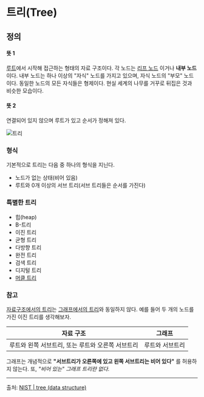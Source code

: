 # 트리(Tree)

## 정의
#### 뜻 1
[루트](https://github.com/river20s/TIL/blob/main/Algorithms/%EB%A3%A8%ED%8A%B8.md)에서 시작해 접근하는 형태의 자료 구조이다. 
각 노드는 [리프 노드](https://github.com/river20s/TIL/blob/main/Algorithms/%EB%A6%AC%ED%94%84.md) 이거나 **내부 노드**이다. 내부 노드는 하나 이상의 "자식" 노드를 가지고 있으며, 자식 노드의 "부모" 노드이다. 동일한 노드의 모든 자식들은 형제이다. 현실 세계의 나무를 거꾸로 뒤집은 것과 비슷한 모습이다.

#### 뜻 2
연결되어 있지 않으며 루트가 있고 순서가 정해져 있다.

![트리](https://github.com/user-attachments/assets/dcb33e2c-685b-4d85-8019-40d03d6aff6f)
### 형식
기본적으로 트리는 다음 중 하나의 형식을 지닌다.
- 노드가 없는 상태(비어 있음)
- 루트와 0개 이상의 서브 트리(서브 트리들은 순서를 가진다)

### 특별한 트리
- 힙(heap)
- B-트리
- 이진 트리
- 균형 트리
- 다방향 트리
- 완전 트리
- 검색 트리
- 디지털 트리
- [머클 트리](https://github.com/river20s/TIL/blob/main/Algorithms/%EB%A8%B8%ED%81%B4(Merkle)%ED%8A%B8%EB%A6%AC.md)

### 참고
[자료구조에서의 트리](https://github.com/river20s/TIL/blob/main/Algorithms/%ED%8A%B8%EB%A6%AC.md#%EB%9C%BB-1)는 [그래프에서의 트리](https://github.com/river20s/TIL/blob/main/Algorithms/%ED%8A%B8%EB%A6%AC.md#%EB%9C%BB-2)와 동일하지 않다. 예를 들어 두 개의 노드를 가진 이진 트리를 생각해보자. 

| 자료 구조                            | 그래프      |
| -------------------------------- | -------- |
| 루트와 왼쪽 서브트리, 또는 루트와 오른쪽 서브트리 | 루트와 서브트리 |

그래프는 개념적으로 **"서브트리가 오른쪽에 있고 왼쪽 서브트리는 비어 있다"** 를 허용하지 않는다. 또, *"비어 있는" 그래프 트리란 없다.*

---
출처: [NIST | tree (data structure)](https://xlinux.nist.gov/dads/HTML/tree.html)

